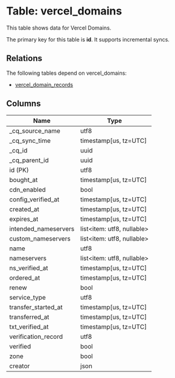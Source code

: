 # Table: vercel_domains

This table shows data for Vercel Domains.

The primary key for this table is **id**.
It supports incremental syncs.
## Relations

The following tables depend on vercel_domains:
  - [vercel_domain_records](vercel_domain_records)

## Columns

| Name          | Type          |
| ------------- | ------------- |
|_cq_source_name|utf8|
|_cq_sync_time|timestamp[us, tz=UTC]|
|_cq_id|uuid|
|_cq_parent_id|uuid|
|id (PK)|utf8|
|bought_at|timestamp[us, tz=UTC]|
|cdn_enabled|bool|
|config_verified_at|timestamp[us, tz=UTC]|
|created_at|timestamp[us, tz=UTC]|
|expires_at|timestamp[us, tz=UTC]|
|intended_nameservers|list<item: utf8, nullable>|
|custom_nameservers|list<item: utf8, nullable>|
|name|utf8|
|nameservers|list<item: utf8, nullable>|
|ns_verified_at|timestamp[us, tz=UTC]|
|ordered_at|timestamp[us, tz=UTC]|
|renew|bool|
|service_type|utf8|
|transfer_started_at|timestamp[us, tz=UTC]|
|transferred_at|timestamp[us, tz=UTC]|
|txt_verified_at|timestamp[us, tz=UTC]|
|verification_record|utf8|
|verified|bool|
|zone|bool|
|creator|json|